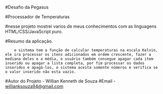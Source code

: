 #Desafio da Pegasus

#Processador de Temperaturas

#nesse projeto mostrei varios de meus conhecimentos com as linguagens HTML/CSS/JavaScript puro.

#Resumo da aplicação.

        o sistema tem a função de calcular temperaturas na escala Kelvin, ele ira processar os itens adicionados em ordem crescente, fazer a mediana deles e a média, o usuário também consegue apagar cada item inserido ou apagar a lista completa, por fim processar os dados inseridos e apagá-los, o sistema aceita somente números e verifica se o valor inserido não esta vazio.

#Autor do Projeto - Willian Kenneth de Souza
#Email - willianksouza94@gmail.com
